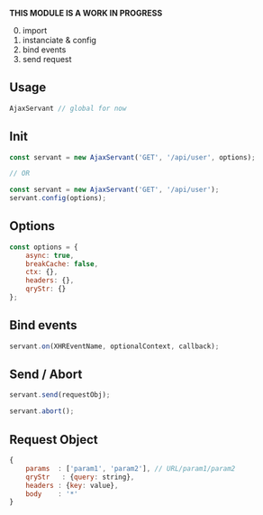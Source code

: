 **THIS MODULE IS A WORK IN PROGRESS**


0. import
1. instanciate & config
2. bind events
3. send request


Usage
-----
```js
AjaxServant // global for now
```



Init
----
```js
const servant = new AjaxServant('GET', '/api/user', options);

// OR

const servant = new AjaxServant('GET', '/api/user');
servant.config(options);
```



Options
-------
```js
const options = {
	async: true,
	breakCache: false,
	ctx: {},
	headers: {},
	qryStr: {}
};
```



Bind events
-----------
```js
servant.on(XHREventName, optionalContext, callback);
```



Send / Abort
------------
```js
servant.send(requestObj);

servant.abort();
```



Request Object
--------------
```js
{
	params  : ['param1', 'param2'], // URL/param1/param2
	qryStr   : {query: string},
	headers : {key: value},
	body    : '*'
}
```



